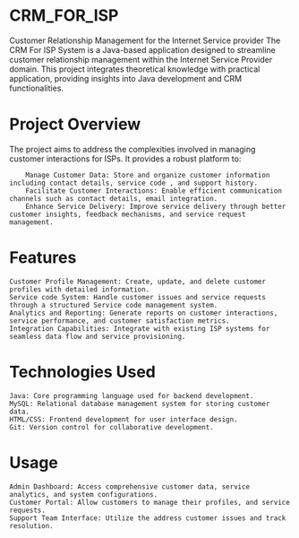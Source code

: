# CRM_FOR_ISP
Customer Relationship Management for the Internet Service provider
The CRM For ISP System is a Java-based application designed to streamline customer relationship management within the Internet Service Provider domain. This project integrates theoretical knowledge with practical application, providing insights into Java development and CRM functionalities.

# Project Overview
The project aims to address the complexities involved in managing customer interactions for ISPs. It provides a robust platform to:

        Manage Customer Data: Store and organize customer information including contact details, service code , and support history.
        Facilitate Customer Interactions: Enable efficient communication channels such as contact details, email integration.
        Enhance Service Delivery: Improve service delivery through better customer insights, feedback mechanisms, and service request management.
# Features
    Customer Profile Management: Create, update, and delete customer profiles with detailed information.
    Service code System: Handle customer issues and service requests through a structured Service code management system.
    Analytics and Reporting: Generate reports on customer interactions, service performance, and customer satisfaction metrics.
    Integration Capabilities: Integrate with existing ISP systems for seamless data flow and service provisioning.
# Technologies Used
    Java: Core programming language used for backend development.
    MySQL: Relational database management system for storing customer data.
    HTML/CSS: Frontend development for user interface design.
    Git: Version control for collaborative development.

# Usage
    Admin Dashboard: Access comprehensive customer data, service analytics, and system configurations.
    Customer Portal: Allow customers to manage their profiles, and service requests.
    Support Team Interface: Utilize the address customer issues and track resolution.
